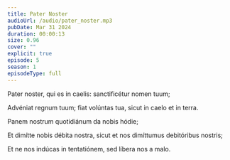 ```yaml
---
title: Pater Noster
audioUrl: /audio/pater_noster.mp3
pubDate: Mar 31 2024
duration: 00:00:13
size: 0.96
cover: ""
explicit: true
episode: 5
season: 1
episodeType: full
---
```



Pater noster, qui es in caelis: sanctificétur nomen tuum;

Advéniat regnum tuum; fiat volúntas tua, sicut in caelo et in terra.

Panem nostrum quotidiánum da nobis hódie;

Et dimítte nobis débita nostra, sicut et nos dimíttumus debitóribus nostris;

Et ne nos indúcas in tentatiónem, sed líbera nos a malo.